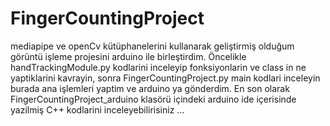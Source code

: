 # FingerCountingProject
mediapipe ve openCv kütüphanelerini kullanarak geliştirmiş olduğum görüntü işleme projesini arduino ile birleştirdim.
Öncelikle handTrackingModule.py kodlarini inceleyip fonksiyonlarin ve class in ne yaptiklarini kavrayin, sonra FingerCountingProject.py main kodlari inceleyin burada ana işlemleri yaptim ve arduino ya gönderdim. En son olarak FingerCountingProject_arduino klasörü içindeki arduino ide içerisinde yazilmiş C++ kodlarini inceleyebilirisiniz ...
